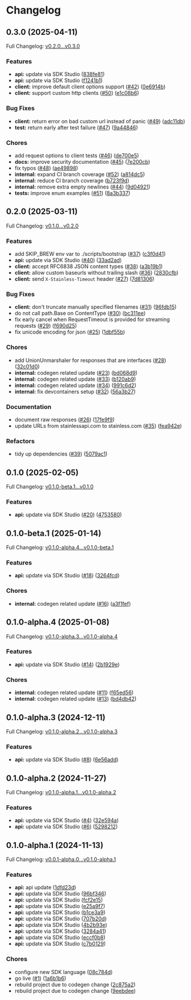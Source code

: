 # Changelog

## 0.3.0 (2025-04-11)

Full Changelog: [v0.2.0...v0.3.0](https://github.com/prelude-so/go-sdk/compare/v0.2.0...v0.3.0)

### Features

* **api:** update via SDK Studio ([838fe81](https://github.com/prelude-so/go-sdk/commit/838fe81c948b2898e2bf3240e96c5638a2f2ac36))
* **api:** update via SDK Studio ([f1241b1](https://github.com/prelude-so/go-sdk/commit/f1241b1249182e053f98e05b67becabc3b4ab384))
* **client:** improve default client options support ([#42](https://github.com/prelude-so/go-sdk/issues/42)) ([0e6914b](https://github.com/prelude-so/go-sdk/commit/0e6914b94ae832cd1f4c69874713ea0d556eb39f))
* **client:** support custom http clients ([#50](https://github.com/prelude-so/go-sdk/issues/50)) ([e1c08b6](https://github.com/prelude-so/go-sdk/commit/e1c08b6e64fa387071e93c0c9bd564c862d6b131))


### Bug Fixes

* **client:** return error on bad custom url instead of panic ([#49](https://github.com/prelude-so/go-sdk/issues/49)) ([adc11db](https://github.com/prelude-so/go-sdk/commit/adc11db706c3b32e5a9a7c505b744e85c6edcddd))
* **test:** return early after test failure ([#47](https://github.com/prelude-so/go-sdk/issues/47)) ([9a44846](https://github.com/prelude-so/go-sdk/commit/9a448469de751b96447822b0bf73c5fe0f2fc177))


### Chores

* add request options to client tests ([#46](https://github.com/prelude-so/go-sdk/issues/46)) ([de700e5](https://github.com/prelude-so/go-sdk/commit/de700e5c622cb8e869c6bc792dfc8dcf91b56d47))
* **docs:** improve security documentation ([#45](https://github.com/prelude-so/go-sdk/issues/45)) ([7e200cb](https://github.com/prelude-so/go-sdk/commit/7e200cbb0bd779490cd6911cc620240260d06329))
* fix typos ([#48](https://github.com/prelude-so/go-sdk/issues/48)) ([ae49898](https://github.com/prelude-so/go-sdk/commit/ae49898459f1ad2bfb4916edebadc81678c38cd4))
* **internal:** expand CI branch coverage ([#52](https://github.com/prelude-so/go-sdk/issues/52)) ([a814dc5](https://github.com/prelude-so/go-sdk/commit/a814dc5d46d99350187dd30117b22659c15e0073))
* **internal:** reduce CI branch coverage ([b723f9d](https://github.com/prelude-so/go-sdk/commit/b723f9d7ab07502b19187a58e56f57794abe2288))
* **internal:** remove extra empty newlines ([#44](https://github.com/prelude-so/go-sdk/issues/44)) ([9d04921](https://github.com/prelude-so/go-sdk/commit/9d04921cd42e9df3416c8a79831c973eaeb026b8))
* **tests:** improve enum examples ([#51](https://github.com/prelude-so/go-sdk/issues/51)) ([8a3b337](https://github.com/prelude-so/go-sdk/commit/8a3b3370c962930777f9612b9c71be7a4bbd1d11))

## 0.2.0 (2025-03-11)

Full Changelog: [v0.1.0...v0.2.0](https://github.com/prelude-so/go-sdk/compare/v0.1.0...v0.2.0)

### Features

* add SKIP_BREW env var to ./scripts/bootstrap ([#37](https://github.com/prelude-so/go-sdk/issues/37)) ([c3f0d41](https://github.com/prelude-so/go-sdk/commit/c3f0d41329dae63f04ae339e99eed1cec9615a3f))
* **api:** update via SDK Studio ([#40](https://github.com/prelude-so/go-sdk/issues/40)) ([33ad2ad](https://github.com/prelude-so/go-sdk/commit/33ad2ad2fbde7526730303e0a6e5c4fa14af9af8))
* **client:** accept RFC6838 JSON content types ([#38](https://github.com/prelude-so/go-sdk/issues/38)) ([a3b19b1](https://github.com/prelude-so/go-sdk/commit/a3b19b13d6ac2eae424574e7260c635804eaf67b))
* **client:** allow custom baseurls without trailing slash ([#36](https://github.com/prelude-so/go-sdk/issues/36)) ([2830cfb](https://github.com/prelude-so/go-sdk/commit/2830cfbaedcf5468e87c412e7a4a4842beaa1b5a))
* **client:** send `X-Stainless-Timeout` header ([#27](https://github.com/prelude-so/go-sdk/issues/27)) ([7d81306](https://github.com/prelude-so/go-sdk/commit/7d8130689b1ff542a81405fc75b54bcc8ed59b7c))


### Bug Fixes

* **client:** don't truncate manually specified filenames ([#31](https://github.com/prelude-so/go-sdk/issues/31)) ([96fdb15](https://github.com/prelude-so/go-sdk/commit/96fdb150cc6e186c5a1341632bbf7a9f66870700))
* do not call path.Base on ContentType ([#30](https://github.com/prelude-so/go-sdk/issues/30)) ([bc311ee](https://github.com/prelude-so/go-sdk/commit/bc311ee19fd8fd5d98794451d54566dcf508f5ba))
* fix early cancel when RequestTimeout is provided for streaming requests ([#29](https://github.com/prelude-so/go-sdk/issues/29)) ([f690d25](https://github.com/prelude-so/go-sdk/commit/f690d25deaf8add9133537ad4ad7c350ade0c8af))
* fix unicode encoding for json ([#25](https://github.com/prelude-so/go-sdk/issues/25)) ([1dbf55b](https://github.com/prelude-so/go-sdk/commit/1dbf55b8eca9c3f86a61fd35b68a5f1e17fc5b92))


### Chores

* add UnionUnmarshaler for responses that are interfaces ([#28](https://github.com/prelude-so/go-sdk/issues/28)) ([32c01d0](https://github.com/prelude-so/go-sdk/commit/32c01d07dd4d9d7cdef988572e523f979cd8c544))
* **internal:** codegen related update ([#23](https://github.com/prelude-so/go-sdk/issues/23)) ([bd068d9](https://github.com/prelude-so/go-sdk/commit/bd068d94991e2a5fa38f20bd48012d0d6a8578d0))
* **internal:** codegen related update ([#33](https://github.com/prelude-so/go-sdk/issues/33)) ([b120ab9](https://github.com/prelude-so/go-sdk/commit/b120ab94db58004c6d135fe3fc5b7558fa1caaa5))
* **internal:** codegen related update ([#34](https://github.com/prelude-so/go-sdk/issues/34)) ([991c6d2](https://github.com/prelude-so/go-sdk/commit/991c6d23eaed8597a2d0f5f3594f2c4b3bbc0c29))
* **internal:** fix devcontainers setup ([#32](https://github.com/prelude-so/go-sdk/issues/32)) ([56a3b27](https://github.com/prelude-so/go-sdk/commit/56a3b27fc822f3085b33d9f816016c507d55c92f))


### Documentation

* document raw responses ([#26](https://github.com/prelude-so/go-sdk/issues/26)) ([17fe9f9](https://github.com/prelude-so/go-sdk/commit/17fe9f9d4f4a68cf23068bd104f4dd5dada53704))
* update URLs from stainlessapi.com to stainless.com ([#35](https://github.com/prelude-so/go-sdk/issues/35)) ([fea942e](https://github.com/prelude-so/go-sdk/commit/fea942e0da9c3c8f0d766a3fe1f7e195512ea597))


### Refactors

* tidy up dependencies ([#39](https://github.com/prelude-so/go-sdk/issues/39)) ([5079ac1](https://github.com/prelude-so/go-sdk/commit/5079ac1f780f30fc27a18da83530604603b0c3b8))

## 0.1.0 (2025-02-05)

Full Changelog: [v0.1.0-beta.1...v0.1.0](https://github.com/prelude-so/go-sdk/compare/v0.1.0-beta.1...v0.1.0)

### Features

* **api:** update via SDK Studio ([#20](https://github.com/prelude-so/go-sdk/issues/20)) ([4753580](https://github.com/prelude-so/go-sdk/commit/47535809952acd1228a7a83d541845b6ee68009a))

## 0.1.0-beta.1 (2025-01-14)

Full Changelog: [v0.1.0-alpha.4...v0.1.0-beta.1](https://github.com/prelude-so/go-sdk/compare/v0.1.0-alpha.4...v0.1.0-beta.1)

### Features

* **api:** update via SDK Studio ([#18](https://github.com/prelude-so/go-sdk/issues/18)) ([3264fcd](https://github.com/prelude-so/go-sdk/commit/3264fcdb8104274178ed78342b01a9512d1fa1ca))


### Chores

* **internal:** codegen related update ([#16](https://github.com/prelude-so/go-sdk/issues/16)) ([a3f1fef](https://github.com/prelude-so/go-sdk/commit/a3f1fefac1137c42aa92e7c3d4b31b1f3160f75a))

## 0.1.0-alpha.4 (2025-01-08)

Full Changelog: [v0.1.0-alpha.3...v0.1.0-alpha.4](https://github.com/prelude-so/go-sdk/compare/v0.1.0-alpha.3...v0.1.0-alpha.4)

### Features

* **api:** update via SDK Studio ([#14](https://github.com/prelude-so/go-sdk/issues/14)) ([2b1929e](https://github.com/prelude-so/go-sdk/commit/2b1929e7a5941b1217d706bcd48049989584c80b))


### Chores

* **internal:** codegen related update ([#11](https://github.com/prelude-so/go-sdk/issues/11)) ([f65ed56](https://github.com/prelude-so/go-sdk/commit/f65ed56b7eafc300fa9b7877cd8b814ac9c74478))
* **internal:** codegen related update ([#13](https://github.com/prelude-so/go-sdk/issues/13)) ([bd4db42](https://github.com/prelude-so/go-sdk/commit/bd4db42a9bbf3ea5f8cc0f14931ce0bab51e6b8d))

## 0.1.0-alpha.3 (2024-12-11)

Full Changelog: [v0.1.0-alpha.2...v0.1.0-alpha.3](https://github.com/prelude-so/go-sdk/compare/v0.1.0-alpha.2...v0.1.0-alpha.3)

### Features

* **api:** update via SDK Studio ([#8](https://github.com/prelude-so/go-sdk/issues/8)) ([6e56add](https://github.com/prelude-so/go-sdk/commit/6e56add5fe0c793a6fa9295236a6fc65cdfcc9e2))

## 0.1.0-alpha.2 (2024-11-27)

Full Changelog: [v0.1.0-alpha.1...v0.1.0-alpha.2](https://github.com/prelude-so/go-sdk/compare/v0.1.0-alpha.1...v0.1.0-alpha.2)

### Features

* **api:** update via SDK Studio ([#4](https://github.com/prelude-so/go-sdk/issues/4)) ([32e594a](https://github.com/prelude-so/go-sdk/commit/32e594ab0917eadf6760b6f820afe753d7f5eb2a))
* **api:** update via SDK Studio ([#6](https://github.com/prelude-so/go-sdk/issues/6)) ([5298212](https://github.com/prelude-so/go-sdk/commit/5298212a02fab3335bb035bc7a9fb95922dbd160))

## 0.1.0-alpha.1 (2024-11-13)

Full Changelog: [v0.0.1-alpha.0...v0.1.0-alpha.1](https://github.com/prelude-so/go-sdk/compare/v0.0.1-alpha.0...v0.1.0-alpha.1)

### Features

* **api:** api update ([1dfd23d](https://github.com/prelude-so/go-sdk/commit/1dfd23dd5f0b35b636a9cabd9769271a47da1c92))
* **api:** update via SDK Studio ([96bf346](https://github.com/prelude-so/go-sdk/commit/96bf346a64334a6e1132aab00119f4c5f2df6695))
* **api:** update via SDK Studio ([fcf2e15](https://github.com/prelude-so/go-sdk/commit/fcf2e154e74dd08214ca6cb61c86abdf69c2bccd))
* **api:** update via SDK Studio ([e25a9f7](https://github.com/prelude-so/go-sdk/commit/e25a9f7d68dd335cd7c92b2a19693bd88fe5f63a))
* **api:** update via SDK Studio ([b1ce3a9](https://github.com/prelude-so/go-sdk/commit/b1ce3a92fd3f6219db46096c07e9e6f855a803c0))
* **api:** update via SDK Studio ([707b20d](https://github.com/prelude-so/go-sdk/commit/707b20d83ef46a6acf6d0028e1e163ce6f8cec52))
* **api:** update via SDK Studio ([4b2b93e](https://github.com/prelude-so/go-sdk/commit/4b2b93e66aaf28a5301cf1f63723e189a0deceed))
* **api:** update via SDK Studio ([3284a41](https://github.com/prelude-so/go-sdk/commit/3284a41c9c8cc1652ec74f43c7803915d2780db2))
* **api:** update via SDK Studio ([eccf0b8](https://github.com/prelude-so/go-sdk/commit/eccf0b8775446e19b8bd7d65f3fcae0df5e46aa9))
* **api:** update via SDK Studio ([c7b0129](https://github.com/prelude-so/go-sdk/commit/c7b012927950a89dec95416045e0a6871de78728))


### Chores

* configure new SDK language ([08c784d](https://github.com/prelude-so/go-sdk/commit/08c784d7986ce6dba9018638e1a6ff7de0fead00))
* go live ([#1](https://github.com/prelude-so/go-sdk/issues/1)) ([1a6b1b6](https://github.com/prelude-so/go-sdk/commit/1a6b1b6d566663a9a700107b5d1c17f1464e3285))
* rebuild project due to codegen change ([2c875a2](https://github.com/prelude-so/go-sdk/commit/2c875a244f28e7ee22c33f777ef2b003241a97d4))
* rebuild project due to codegen change ([9eebdee](https://github.com/prelude-so/go-sdk/commit/9eebdee594ed853ac3a12713caa153e64bd8ed06))
